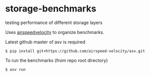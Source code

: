# storage-benchmarks
testing performance of different storage layers

Uses [airspeedvelocity](http://asv.readthedocs.io/en/latest) to organize benchmarks.

Latest github master of asv is required

    $ pip install git+https://github.com/airspeed-velocity/asv.git

To run the benchmarks (from repo root directory)

    $ asv run
